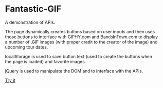 # Fantastic-GIF

A demonstration of APIs.

The page dynamically creates buttons based on user inputs and then uses those buttons to interface with GIPHY.com and BandsInTown.com to display a number of .GIF images (with proper credit to the creator of the image) and upcoming tour dates.

localStorage is used to save button text (used to create the buttons when the page is loaded) and favorite images.

jQuery is used to manipulate the DOM and to interface with the APIs.

[Try it](https://bmccutchanjr.github.io/Fantastic-GIF/)